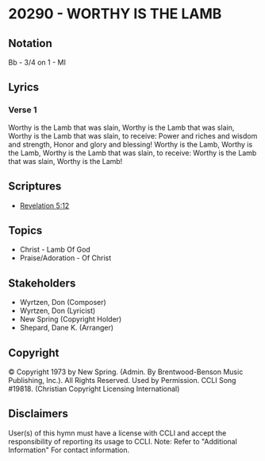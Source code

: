 # 20290 - WORTHY IS THE LAMB

## Notation

Bb - 3/4 on 1 - MI

## Lyrics

### Verse 1

Worthy is the Lamb that was slain, Worthy is the Lamb that was slain, Worthy is the Lamb that was slain, to receive: Power and riches and wisdom and strength, Honor and glory and blessing! Worthy is the Lamb, Worthy is the Lamb, Worthy is the Lamb that was slain, to receive: Worthy is the Lamb that was slain, Worthy is the Lamb!


## Scriptures

- [Revelation 5:12](https://www.biblegateway.com/passage/?search=Revelation%205%3A12)

## Topics

- Christ - Lamb Of God
- Praise/Adoration - Of Christ

## Stakeholders

- Wyrtzen, Don (Composer)
- Wyrtzen, Don (Lyricist)
- New Spring (Copyright Holder)
- Shepard, Dane K. (Arranger)

## Copyright

© Copyright 1973 by New Spring. (Admin. By Brentwood-Benson Music Publishing, Inc.). All Rights Reserved. Used by Permission. CCLI Song #19818.
(Christian Copyright Licensing International)

## Disclaimers

User(s) of this hymn must have a license with CCLI and accept the responsibility of reporting its usage to CCLI.
Note: Refer to "Additional Information" For contact information.

